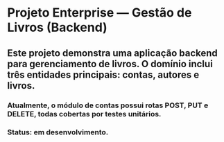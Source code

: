 # Projeto Enterprise — Gestão de Livros (Backend)
## Este projeto demonstra uma aplicação backend para gerenciamento de livros. O domínio inclui três entidades principais: contas, autores e livros.

### Atualmente, o módulo de contas possui rotas POST, PUT e DELETE, todas cobertas por testes unitários.

### Status: em desenvolvimento.
